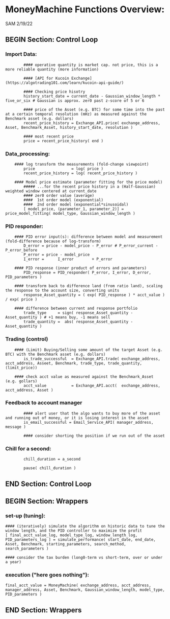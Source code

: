 # MoneyMachine Functions Overview:
SAM 2/19/22

## BEGIN Section: Control Loop
### Import Data:
            #### operative quantity is market cap. not price, this is a more reliable quantity (more information)

            #### [API for Kucoin Exchange](https://algotrading101.com/learn/kucoin-api-guide/)

            #### Checking price hisotry
            history_start_date = current_date - Gaussian_window_length * five_or_six # Gaussian is approx. zer0 past z-score of 5 or 6

            #### price of the Asset (e.g. BTC) for some time into the past at a certain temporal resolution (mHz) as measured against the Benchmark asset (e.g. dollars)
            recent_price_history = Exchange_API.price( exchange_address, Asset, Benchmark_Asset, history_start_date, resolution )

            #### most recent price
            price = recent_price_history( end )
            
### Data_processing:
        #### log transform the measurements (fold-change viewpoint)
            price                = log( price )
            recent_price_history = log( recent_price_history )

        #### Model price estimate (parameter fitting for the price model)
            ##### ...for the recent price history in a (Half-Gaussian) weighted window centered at current_date
            #### zer0 order value (average)
            ####  1st order model (exponential)
            ####  2nd order model (exponential*sinusoidal)
            [ model_price, (parameter_1, parameter_2)] = price_model_fitting( model_type, Gaussian_window_length ) 

### PID responder:
        #### PID error input(s): difference between model and measurement (fold-difference because of log-transform)
            D_error = price - model_price - P_error # P_error_current - P_error_before 
            P_error = price - model_price
            I_error =      I_error        + P_error

        #### PID response (inner product of errors and parameters)
            PID_response = PID_responder( P_error, I_error, D_error, PID_parameters )

        #### transform back to difference land (from ratio land), scaling the response to the account size, converting units
            response_Asset_quantity = ( exp( PID_response ) * acct_value ) / exp( price )

        #### difference between current and response portfolio
            trade_type     = sign( response_Asset_quantity - Asset_quantity ) # +1 means buy, -1 means sell
            trade_quantity =  abs( response_Asset_quantity - Asset_quantity )
            
### Trading (control)
        #### (Limit) Buying/Selling some amount of the target Asset (e.g. BTC) with the Benchmark asset (e.g. dollars)
            is_trade_successful  = Exchange_API.trade( exchange_address, acct_address, Asseet, Benchmark, trade_type, trade_quantity, (limit_price))

        #### check acct value as measured against the Benchmark_Asset (e.g. gollars)
            acct_value           = Exchange_API.acct(  exchange_address, acct_address, Asset )

### Feedback to account manager
            #### alert user that the algo wants to buy more of the asset and running out of money, or it is losing interest in the asset
            is_email_successful = Email_Service_API( manager_address, message )
            
            #### consider shorting the position if we run out of the asset

### Chill for a second:
            chill_duration = a_second
        
            pause( chill_duration )
        
## END Section: Control Loop

## BEGIN Section: Wrappers

### set-up (tuning):
    #### (iteratively) simulate the algorithm on historic data to tune the window length, and the PID controller to maximize the profit
    [ final_acct_value_log, model_type_log, window_length_log, PID_parameters_log ] = simulate_performance( start_date, end_date, Asset, Benchmark, starting_parameters, search_method, search_parameters )
    
    #### consider the tax burden (long0-term vs short-term, over or under a year)

### execution ("here goes nothing"):
    final_acct_value = MoneyMachine( exchange_address, acct_address, manager_address, Asset, Benchmark, Gaussian_window_length, model_type, PID_parameters )

## END Section: Wrappers
